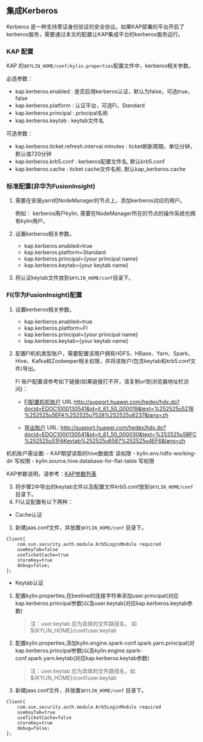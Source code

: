 ## 集成Kerberos
Kerberos 是一种支持票证身份验证的安全协议。如果KAP部署的平台开启了kerberos服务，需要通过本文的配置让KAP集成平台的kerberos服务运行。
### KAP 配置
KAP 的`$KYLIN_HOME/conf/kylin.properties`配置文件中，kerberos相关参数。

必选参数：

   - kap.kerberos.enabled : 是否启用kerberos认证，默认为false，可选true，false
   - kap.kerberos.platform : 认证平台，可选FI，Standard
   - kap.kerberos.principal : principal名称
   - kap.kerberos.keytab : keytab文件名

可选参数：

   - kap.kerberos.ticket.refresh.interval.minutes : ticket刷新周期，单位分钟，默认值720分钟
   - kap.kerberos.krb5.conf : kerberos配置文件名, 默认krb5.conf
   - kap.kerberos.cache : ticket cache文件名称, 默认kap_kerberos.cache

### 标准配置(非华为FusionInsight)
1. 需要在安装yarn的NodeManager的节点上，添加kerberos对应的用户。

   例如：
   kerberos用户kylin, 需要在NodeManager所在的节点的操作系统也拥有kylin用户。
2. 设置kerberos相关参数。

   - kap.kerberos.enabled=true
   - kap.kerberos.platform=Standard
   - kap.kerberos.principal={your principal name}
   - kap.kerberos.keytab={your keytab name}

3. 将认证keytab文件放到`$KYLIN_HOME/conf`目录下。   

### FI(华为FusionInsight)配置

1. 设置kerberos相关参数。

   - kap.kerberos.enabled=true
   - kap.kerberos.platform=FI
   - kap.kerberos.principal={your principal name}
   - kap.kerberos.keytab={your keytab name}

2. 配置FI机机类型账户，需要配置该用户拥有HDFS、HBase、Yarn、Spark、Hive、Kafka和Zookeeper相关权限，并将该账户(包含keytab和krb5.conf文件)导出。

   FI 账户配置请参考如下链接(如果链接打不开，请复制url到浏览器地址栏访问)：

   - [FI配置机机账户](http://support.huawei.com/hedex/hdx.do?docid=EDOC1000130541&id=it_61_50_000019&text=%252525u521B%252525u5EFA%252525u7528%252525u6237&lang=zh) URL:http://support.huawei.com/hedex/hdx.do?docid=EDOC1000130541&id=it_61_50_000019&text=%252525u521B%252525u5EFA%252525u7528%252525u6237&lang=zh

   - [导出账户](http://support.huawei.com/hedex/hdx.do?docid=EDOC1000130541&id=it_61_50_000030&text=%252525u5BFC%252525u51FAKeytab%252525u6587%252525u4EF6&lang=zh) URL: http://support.huawei.com/hedex/hdx.do?docid=EDOC1000130541&id=it_61_50_000030&text=%252525u5BFC%252525u51FAKeytab%252525u6587%252525u4EF6&lang=zh

 机机账户需设置:
    - KAP期望读取的hive数据库  读权限
    - kylin.env.hdfs-working-dir 写权限
    - kylin.source.hive.database-for-flat-table 写权限

 KAP参数说明，请参考：[KAP参数列表](http://docs.kyligence.io/v2.5/zh-cn/config/basic_settings.cn.html)

3. 将步骤2中导出的keytab文件以及配置文件krb5.conf放到`$KYLIN_HOME/conf`目录下。
4. FI认证配置有以下两种：


- Cache认证

1. 新建jaas.conf文件，并放置`$KYLIN_HOME/conf` 目录下。

```
Client{
	com.sun.security.auth.module.Krb5LoginModule required
	useKeyTab=false
	useTicketCache=true
	storeKey=true
	debug=false;
};
```

- Keytab认证

1. 配置kylin.properties,在beeline的连接字符串添加user.principal(对应kap.kerberos.principal参数)以及user.keytab(对应kap.kerberos.keytab参数)

   > 注：user.keytab 应为具体的文件路径名， 如 ${KYLIN_HOME}/conf/user.keytab

2. 配置kylin.properties,添加kylin.engine.spark-conf.spark.yarn.principal(对kap.kerberos.principal参数)以及kylin.engine.spark-conf.spark.yarn.keytab(对应kap.kerberos.keytab参数)

   > 注：user.keytab 应为具体的文件路径名，如 ${KYLIN_HOME}/conf/user.keytab

3. 新建jaas.conf文件，并放置`$KYLIN_HOME/conf` 目录下。

```
Client{
	com.sun.security.auth.module.Krb5LoginModule required
	useKeyTab=true
	useTicketCache=false
	storeKey=true
	debug=false;
};
```



